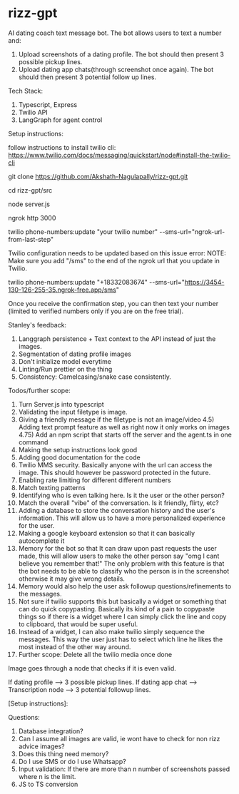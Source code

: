 # rizz-gpt

AI dating coach text message bot. The bot allows users to text a number and:

1. Upload screenshots of a dating profile. The bot should then present 3 possible pickup lines.
2. Upload dating app chats(through screenshot once again). The bot should then present 3 potential follow up lines.

Tech Stack:
1. Typescript, Express
2. Twilio API
3. LangGraph for agent control


Setup instructions:

follow instructions to install twilio cli: https://www.twilio.com/docs/messaging/quickstart/node#install-the-twilio-cli


git clone https://github.com/Akshath-Nagulapally/rizz-gpt.git

cd rizz-gpt/src

node server.js

ngrok http 3000

twilio phone-numbers:update "your twilio number" --sms-url="ngrok-url-from-last-step"

Twilio configuration needs to be updated based on this issue error: 
NOTE: Make sure you add "/sms" to the end of the ngrok url that you update in Twilio.


twilio phone-numbers:update "+18332083674" --sms-url="https://3454-130-126-255-35.ngrok-free.app/sms"



Once you receive the confirmation step, you can then text your number (limited to verified numbers only if you are on the free trial).

Stanley's feedback:

1) Langgraph persistence + Text context to the API instead of just the images.
2) Segmentation of dating profile images
3) Don't initialize model everytime
4) Linting/Run prettier on the thing
5) Consistency: Camelcasing/snake case consistently.


Todos/further scope:
1) Turn Server.js into typescript
2) Validating the input filetype is image.
4) Giving a friendly message if the filetype is not an image/video
4.5) Adding text prompt feature as well as right now it only works on images
4.75) Add an npm script that starts off the server and the agent.ts in one command
5) Making the setup instructions look good
6) Adding good documentation for the code
7) Twilio MMS security. Basically anyone with the url can access the image. This should however be password protected in the future.
8) Enabling rate limiting for different different numbers
9) Match texting patterns
10) Identifying who is even talking here. Is it the user or the other person?
11) Match the overall "vibe" of the conversation. Is it friendly, flirty, etc?
12) Adding a database to store the conversation history and the user's information. This will allow us to have a more personalized experience for the user.
13) Making a google keyboard extension so that it can basically autocomplete it
14) Memory for the bot so that It can draw upon past requests the user made, this will allow users to make the other person say "omg I cant believe you remember that!" The only problem with this feature is that the bot needs to be able to classify who the person is in the screenshot otherwise it may give wrong details.
15) Memory would also help the user ask followup questions/refinements to the messages.
16) Not sure if twilio supports this but basically a widget or something that can do quick copypasting. Basically its kind of a pain to copypaste things so if there is a widget where I can simply click the line and copy to clipboard, that would be super useful.
17) Instead of a widget, I can also make twilio simply sequence the messages. This way the user just has to select which line he likes the most instead of the other way around.
18) Further scope: Delete all the twilio media once done


















Image goes through a node that checks if it is even valid.

If dating profile --> 3 possible pickup lines.
If dating app chat --> Transcription node --> 3 potential followup lines.

[Setup instructions]:














Questions:
1) Database integration?
2) Can I assume all images are valid, ie wont have to check for non rizz advice images?
3) Does this thing need memory?
4) Do I use SMS or do I use Whatsapp?
5) Input validation: If there are more than n number of screenshots passed where n is the limit.
6) JS to TS conversion
